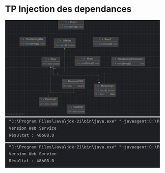 <h1>TP Injection des dependances</h1>
<img src="captures/Diagramme.jpg" alt="Diagramme" />
<img src="captures/Resultat1.jpg" alt="Resultat1" />
<img src="captures/Resultat2.jpg" alt="Resultat2" />